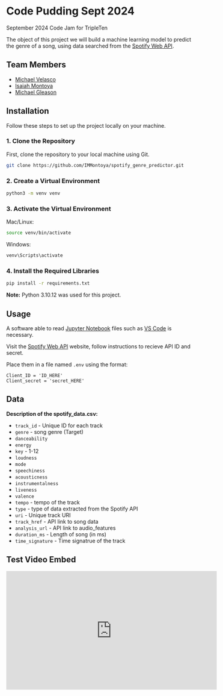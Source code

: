 # Code Pudding Sept 2024

September 2024 Code Jam for TripleTen

The object of this project we will build a machine learning model to predict the genre of a song, using data searched from the [Spotify Web API](https://developer.spotify.com/documentation/web-api).

## Team Members

- [Michael Velasco](https://github.com/vekim91)
- [Isaiah Montoya](https://github.com/IMMontoya)
- [Michael Gleason](https://github.com/mtgleason)

## Installation

Follow these steps to set up the project locally on your machine.

### 1. Clone the Repository

First, clone the repository to your local machine using Git.

```bash
git clone https://github.com/IMMontoya/spotify_genre_predictor.git
```

### 2. Create a Virtual Environment

```bash
python3 -m venv venv
```

### 3. Activate the Virtual Environment

Mac/Linux:

```bash
source venv/bin/activate
```

Windows:

```bash
venv\Scripts\activate
```

### 4. Install the Required Libraries

```bash
pip install -r requirements.txt
```

**Note:** Python 3.10.12 was used for this project.

## Usage

A software able to read [Jupyter Notebook](https://jupyter.org/) files such as [VS Code](https://code.visualstudio.com/) is necessary.

Visit the [Spotify Web API](https://developer.spotify.com/documentation/web-api) website, follow instructions to recieve API ID and secret.

Place them in a file named `.env` using the format:

```
Client_ID = 'ID_HERE'
Client_secret = 'secret_HERE'
```

## Data

**Description of the spotify_data.csv:**

- `track_id` - Unique ID for each track
- `genre` - song genre (Target)
- `danceability`
- `energy`
- `key` - 1-12
- `loudness`
- `mode`
- `speechiness`
- `acousticness`
- `instrumentalness`
- `liveness`
- `valence`
- `tempo` - tempo of the track
- `type` - type of data extracted from the Spotify API
- `uri` - Unique track URI
- `track_href` - API link to song data
- `analysis_url` - API link to audio_features
- `duration_ms` - Length of song (in ms)
- `time_signature` - Time signatrue of the track

## Test Video Embed

<iframe width="560" height="315" src="https://www.youtube.com/embed/wWbh7Tuw_cM" frameborder="0" allow="accelerometer; autoplay; encrypted-media; gyroscope; picture-in-picture" allowfullscreen></iframe>

